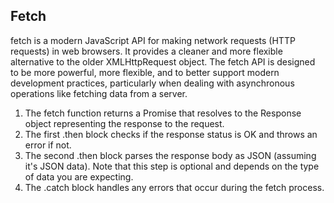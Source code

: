 ## Fetch
fetch is a modern JavaScript API for making network requests (HTTP requests) in web browsers. It provides a cleaner and more flexible alternative to the older XMLHttpRequest object. The fetch API is designed to be more powerful, more flexible, and to better support modern development practices, particularly when dealing with asynchronous operations like fetching data from a server.

1. The fetch function returns a Promise that resolves to the Response object representing the response to the request.
2. The first .then block checks if the response status is OK and throws an error if not.
3. The second .then block parses the response body as JSON (assuming it's JSON data). Note that this step is optional and depends on the type of data you are expecting.
4. The .catch block handles any errors that occur during the fetch process.

